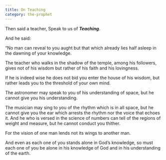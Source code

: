 ```yaml
---
title: On Teaching
category: the-prophet
---
```

Then said a teacher, Speak to us of **_Teaching_**.

And he said:

“No man can reveal to you aught but that which already lies half asleep in the dawning of your knowledge.

The teacher who walks in the shadow of the temple, among his followers, gives not of his wisdom but rather of his faith and his lovingness.

If he is indeed wise he does not bid you enter the house of his wisdom, but rather leads you to the threshold of your own mind.

The astronomer may speak to you of his understanding of space, but he cannot give you his understanding.

The musician may sing to you of the rhythm which is in all space, but he cannot give you the ear which arrests the rhythm nor the voice that echoes it. And he who is versed in the science of numbers can tell of the regions of weight and measure, but he cannot conduct you thither.

For the vision of one man lends not its wings to another man.

And even as each one of you stands alone in God’s knowledge, so must each one of you be alone in his knowledge of God and in his understanding of the earth.
